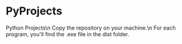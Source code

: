 # PyProjects
 Python Projects\n
 Copy the repository on your machine.\n
 For each program, you'll find the .exe file in the dist folder.
